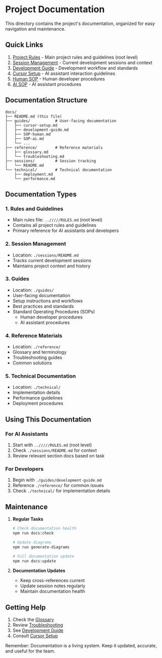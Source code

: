 # Project Documentation

This directory contains the project's documentation, organized for easy navigation and maintenance.

## Quick Links

1. [Project Rules](../RULES.md) - Main project rules and guidelines (root level)
2. [Session Management](./sessions/README.md) - Current development sessions and context
3. [Development Guide](./guides/development-guide.md) - Development workflow and standards
4. [Cursor Setup](./guides/cursor-setup.md) - AI assistant interaction guidelines
5. [Human SOP](./guides/SOP-human.md) - Human developer procedures
6. [AI SOP](./guides/SOP-ai.md) - AI assistant procedures

## Documentation Structure

```
docs/
├── README.md (this file)
├── guides/           # User-facing documentation
│   ├── cursor-setup.md
│   ├── development-guide.md
│   ├── SOP-human.md
│   ├── SOP-ai.md
│   └── ...
├── reference/        # Reference materials
│   ├── glossary.md
│   └── troubleshooting.md
├── sessions/         # Session tracking
│   └── README.md
└── technical/        # Technical documentation
    ├── deployment.md
    └── performance.md
```

## Documentation Types

### 1. Rules and Guidelines
- Main rules file: `../////RULES.md` (root level)
- Contains all project rules and guidelines
- Primary reference for AI assistants and developers

### 2. Session Management
- Location: `./sessions/README.md`
- Tracks current development sessions
- Maintains project context and history

### 3. Guides
- Location: `./guides/`
- User-facing documentation
- Setup instructions and workflows
- Best practices and standards
- Standard Operating Procedures (SOPs)
  - Human developer procedures
  - AI assistant procedures

### 4. Reference Materials
- Location: `./reference/`
- Glossary and terminology
- Troubleshooting guides
- Common solutions

### 5. Technical Documentation
- Location: `./technical/`
- Implementation details
- Performance guidelines
- Deployment procedures

## Using This Documentation

### For AI Assistants
1. Start with `../////RULES.md` (root level)
2. Check `./sessions/README.md` for context
3. Review relevant section docs based on task

### For Developers
1. Begin with `./guides/development-guide.md`
2. Reference `./reference/` for common issues
3. Check `./technical/` for implementation details

## Maintenance

1. **Regular Tasks**
   ```bash
   # Check documentation health
   npm run docs:check
   
   # Update diagrams
   npm run generate-diagrams
   
   # Full documentation update
   npm run docs:update
   ```

2. **Documentation Updates**
   - Keep cross-references current
   - Update session notes regularly
   - Maintain documentation health

## Getting Help

1. Check the [Glossary](./reference/glossary.md)
2. Review [Troubleshooting](./reference/troubleshooting.md)
3. See [Development Guide](./guides/development-guide.md)
4. Consult [Cursor Setup](./guides/cursor-setup.md)

Remember: Documentation is a living system. Keep it updated, accurate, and useful for the team. 